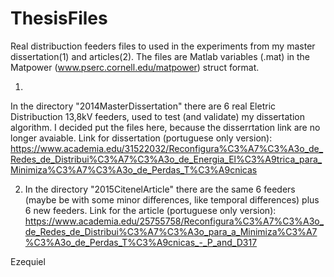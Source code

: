 # ThesisFiles
Real distribuction feeders files to used in the experiments from my master dissertation(1) and articles(2). The files are Matlab variables (.mat) in the Matpower (www.pserc.cornell.edu/matpower) struct format. 

1. 
In the directory "2014MasterDissertation" there are 6 real Eletric Distribuction 13,8kV feeders, used to test (and validate) my dissertation algorithm. I decided put the files here, because the disserrtation link are no longer avaiable.
Link for dissertation (portuguese only version): https://www.academia.edu/31522032/Reconfigura%C3%A7%C3%A3o_de_Redes_de_Distribui%C3%A7%C3%A3o_de_Energia_El%C3%A9trica_para_Minimiza%C3%A7%C3%A3o_de_Perdas_T%C3%A9cnicas

2. In the directory "2015CitenelArticle" there are the same 6 feeders (maybe be with some minor differences, like temporal differences) plus 6 new feeders. 
Link for the article (portuguese only version):
https://www.academia.edu/25755758/Reconfigura%C3%A7%C3%A3o_de_Redes_de_Distribui%C3%A7%C3%A3o_para_a_Minimiza%C3%A7%C3%A3o_de_Perdas_T%C3%A9cnicas_-_P_and_D317

Ezequiel
